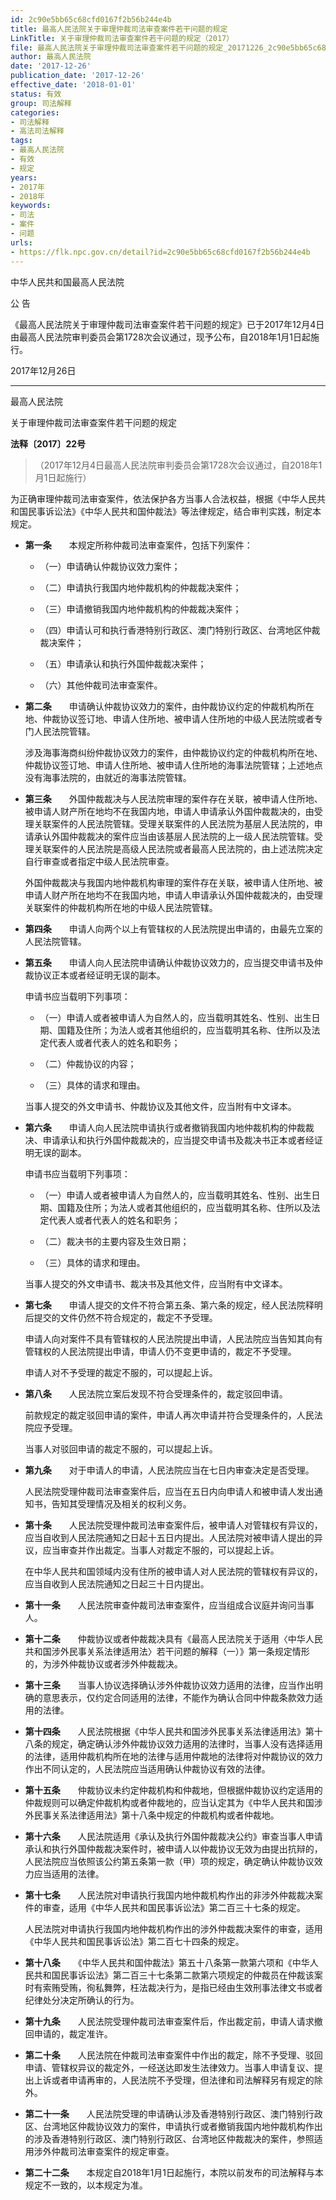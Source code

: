 ```yaml
---
id: 2c90e5bb65c68cfd0167f2b56b244e4b
title: 最高人民法院关于审理仲裁司法审查案件若干问题的规定
LinkTitle: 关于审理仲裁司法审查案件若干问题的规定（2017）
file: 最高人民法院关于审理仲裁司法审查案件若干问题的规定_20171226_2c90e5bb65c68cfd0167f2b56b244e4b.docx
author: 最高人民法院
date: '2017-12-26'
publication_date: '2017-12-26'
effective_date: '2018-01-01'
status: 有效
group: 司法解释
categories:
- 司法解释
- 高法司法解释
tags:
- 最高人民法院
- 有效
- 规定
years:
- 2017年
- 2018年
keywords:
- 司法
- 案件
- 问题
urls:
- https://flk.npc.gov.cn/detail?id=2c90e5bb65c68cfd0167f2b56b244e4b
---
```


中华人民共和国最高人民法院

公 告

《最高人民法院关于审理仲裁司法审查案件若干问题的规定》已于2017年12月4日由最高人民法院审判委员会第1728次会议通过，现予公布，自2018年1月1日起施行。

2017年12月26日

---

最高人民法院

关于审理仲裁司法审查案件若干问题的规定

**法释〔2017〕22号**

> （2017年12月4日最高人民法院审判委员会第1728次会议通过，自2018年1月1日起施行）

为正确审理仲裁司法审查案件，依法保护各方当事人合法权益，根据《中华人民共和国民事诉讼法》《中华人民共和国仲裁法》等法律规定，结合审判实践，制定本规定。

- **第一条**　　本规定所称仲裁司法审查案件，包括下列案件：

  - （一）申请确认仲裁协议效力案件；

  - （二）申请执行我国内地仲裁机构的仲裁裁决案件；

  - （三）申请撤销我国内地仲裁机构的仲裁裁决案件；

  - （四）申请认可和执行香港特别行政区、澳门特别行政区、台湾地区仲裁裁决案件；

  - （五）申请承认和执行外国仲裁裁决案件；

  - （六）其他仲裁司法审查案件。

- **第二条**　　申请确认仲裁协议效力的案件，由仲裁协议约定的仲裁机构所在地、仲裁协议签订地、申请人住所地、被申请人住所地的中级人民法院或者专门人民法院管辖。

  涉及海事海商纠纷仲裁协议效力的案件，由仲裁协议约定的仲裁机构所在地、仲裁协议签订地、申请人住所地、被申请人住所地的海事法院管辖；上述地点没有海事法院的，由就近的海事法院管辖。

- **第三条**　　外国仲裁裁决与人民法院审理的案件存在关联，被申请人住所地、被申请人财产所在地均不在我国内地，申请人申请承认外国仲裁裁决的，由受理关联案件的人民法院管辖。受理关联案件的人民法院为基层人民法院的，申请承认外国仲裁裁决的案件应当由该基层人民法院的上一级人民法院管辖。受理关联案件的人民法院是高级人民法院或者最高人民法院的，由上述法院决定自行审查或者指定中级人民法院审查。

  外国仲裁裁决与我国内地仲裁机构审理的案件存在关联，被申请人住所地、被申请人财产所在地均不在我国内地，申请人申请承认外国仲裁裁决的，由受理关联案件的仲裁机构所在地的中级人民法院管辖。

- **第四条**　　申请人向两个以上有管辖权的人民法院提出申请的，由最先立案的人民法院管辖。

- **第五条**　　申请人向人民法院申请确认仲裁协议效力的，应当提交申请书及仲裁协议正本或者经证明无误的副本。

  申请书应当载明下列事项：

  - （一）申请人或者被申请人为自然人的，应当载明其姓名、性别、出生日期、国籍及住所；为法人或者其他组织的，应当载明其名称、住所以及法定代表人或者代表人的姓名和职务；

  - （二）仲裁协议的内容；

  - （三）具体的请求和理由。

  当事人提交的外文申请书、仲裁协议及其他文件，应当附有中文译本。

- **第六条**　　申请人向人民法院申请执行或者撤销我国内地仲裁机构的仲裁裁决、申请承认和执行外国仲裁裁决的，应当提交申请书及裁决书正本或者经证明无误的副本。

  申请书应当载明下列事项：

  - （一）申请人或者被申请人为自然人的，应当载明其姓名、性别、出生日期、国籍及住所；为法人或者其他组织的，应当载明其名称、住所以及法定代表人或者代表人的姓名和职务；

  - （二）裁决书的主要内容及生效日期；

  - （三）具体的请求和理由。

  当事人提交的外文申请书、裁决书及其他文件，应当附有中文译本。

- **第七条**　　申请人提交的文件不符合第五条、第六条的规定，经人民法院释明后提交的文件仍然不符合规定的，裁定不予受理。

  申请人向对案件不具有管辖权的人民法院提出申请，人民法院应当告知其向有管辖权的人民法院提出申请，申请人仍不变更申请的，裁定不予受理。

  申请人对不予受理的裁定不服的，可以提起上诉。

- **第八条**　　人民法院立案后发现不符合受理条件的，裁定驳回申请。

  前款规定的裁定驳回申请的案件，申请人再次申请并符合受理条件的，人民法院应予受理。

  当事人对驳回申请的裁定不服的，可以提起上诉。

- **第九条**　　对于申请人的申请，人民法院应当在七日内审查决定是否受理。

  人民法院受理仲裁司法审查案件后，应当在五日内向申请人和被申请人发出通知书，告知其受理情况及相关的权利义务。

- **第十条**　　人民法院受理仲裁司法审查案件后，被申请人对管辖权有异议的，应当自收到人民法院通知之日起十五日内提出。人民法院对被申请人提出的异议，应当审查并作出裁定。当事人对裁定不服的，可以提起上诉。

  在中华人民共和国领域内没有住所的被申请人对人民法院的管辖权有异议的，应当自收到人民法院通知之日起三十日内提出。

- **第十一条**　　人民法院审查仲裁司法审查案件，应当组成合议庭并询问当事人。

- **第十二条**　　仲裁协议或者仲裁裁决具有《最高人民法院关于适用〈中华人民共和国涉外民事关系法律适用法〉若干问题的解释（一）》第一条规定情形的，为涉外仲裁协议或者涉外仲裁裁决。

- **第十三条**　　当事人协议选择确认涉外仲裁协议效力适用的法律，应当作出明确的意思表示，仅约定合同适用的法律，不能作为确认合同中仲裁条款效力适用的法律。

- **第十四条**　　人民法院根据《中华人民共和国涉外民事关系法律适用法》第十八条的规定，确定确认涉外仲裁协议效力适用的法律时，当事人没有选择适用的法律，适用仲裁机构所在地的法律与适用仲裁地的法律将对仲裁协议的效力作出不同认定的，人民法院应当适用确认仲裁协议有效的法律。

- **第十五条**　　仲裁协议未约定仲裁机构和仲裁地，但根据仲裁协议约定适用的仲裁规则可以确定仲裁机构或者仲裁地的，应当认定其为《中华人民共和国涉外民事关系法律适用法》第十八条中规定的仲裁机构或者仲裁地。

- **第十六条**　　人民法院适用《承认及执行外国仲裁裁决公约》审查当事人申请承认和执行外国仲裁裁决案件时，被申请人以仲裁协议无效为由提出抗辩的，人民法院应当依照该公约第五条第一款（甲）项的规定，确定确认仲裁协议效力应当适用的法律。

- **第十七条**　　人民法院对申请执行我国内地仲裁机构作出的非涉外仲裁裁决案件的审查，适用《中华人民共和国民事诉讼法》第二百三十七条的规定。

  人民法院对申请执行我国内地仲裁机构作出的涉外仲裁裁决案件的审查，适用《中华人民共和国民事诉讼法》第二百七十四条的规定。

- **第十八条**　　《中华人民共和国仲裁法》第五十八条第一款第六项和《中华人民共和国民事诉讼法》第二百三十七条第二款第六项规定的仲裁员在仲裁该案时有索贿受贿，徇私舞弊，枉法裁决行为，是指已经由生效刑事法律文书或者纪律处分决定所确认的行为。

- **第十九条**　　人民法院受理仲裁司法审查案件后，作出裁定前，申请人请求撤回申请的，裁定准许。

- **第二十条**　　人民法院在仲裁司法审查案件中作出的裁定，除不予受理、驳回申请、管辖权异议的裁定外，一经送达即发生法律效力。当事人申请复议、提出上诉或者申请再审的，人民法院不予受理，但法律和司法解释另有规定的除外。

- **第二十一条**　　人民法院受理的申请确认涉及香港特别行政区、澳门特别行政区、台湾地区仲裁协议效力的案件，申请执行或者撤销我国内地仲裁机构作出的涉及香港特别行政区、澳门特别行政区、台湾地区仲裁裁决的案件，参照适用涉外仲裁司法审查案件的规定审查。

- **第二十二条**　　本规定自2018年1月1日起施行，本院以前发布的司法解释与本规定不一致的，以本规定为准。
